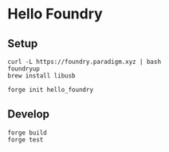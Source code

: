 Hello Foundry
=============

## Setup

```
curl -L https://foundry.paradigm.xyz | bash
foundryup
brew install libusb

forge init hello_foundry
```

## Develop

```
forge build
forge test
```
